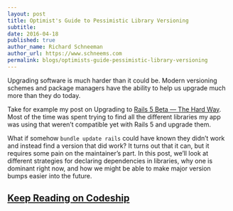 ```yaml
---
layout: post
title: Optimist's Guide to Pessimistic Library Versioning
subtitle:
date: 2016-04-18
published: true
author_name: Richard Schneeman
author_url: https://www.schneems.com
permalink: blogs/optimists-guide-pessimistic-library-versioning
---
```


Upgrading software is much harder than it could be. Modern versioning schemes and package managers have the
ability to help us upgrade much more than they do today.

Take for example my post on Upgrading to [Rails 5 Beta — The Hard Way](https://blog.heroku.com/archives/2016/1/22/rails-5-beta-upgrade). Most of the time was spent trying to find all the different libraries my app was using that weren’t compatible yet with Rails 5 and upgrade them.

What if somehow `bundle update rails` could have known they didn’t work and instead find a version that did work? It turns out that it can, but it requires some pain on the maintainer’s part.
In this post, we’ll look at different strategies for declaring dependencies in libraries, why one is dominant right now, and how we might be able to make major version bumps easier into the future.

## [Keep Reading on Codeship](https://blog.codeship.com/optimists-guide-pessimistic-library-versioning/)
